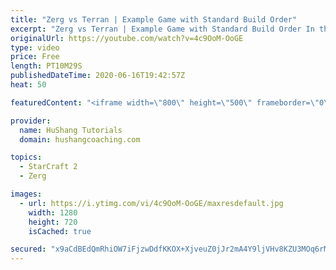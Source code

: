 ```yaml
---
title: "Zerg vs Terran | Example Game with Standard Build Order"
excerpt: "Zerg vs Terran | Example Game with Standard Build Order In this guide we learn how to defend early Terran attacks.  Coaching -------------------------------------------------------------------------- Interested in Starcraft lessons? Check out my website! I would love to help you improve and reach your"
originalUrl: https://youtube.com/watch?v=4c9OoM-OoGE
type: video
price: Free
length: PT10M29S
publishedDateTime: 2020-06-16T19:42:57Z
heat: 50

featuredContent: "<iframe width=\"800\" height=\"500\" frameborder=\"0\" src=\"https://www.youtube.com/embed/4c9OoM-OoGE\" allow=\"accelerometer; autoplay; encrypted-media; gyroscope; picture-in-picture\" allowfullscreen></iframe>"

provider:
  name: HuShang Tutorials
  domain: hushangcoaching.com

topics:
  - StarCraft 2
  - Zerg

images:
  - url: https://i.ytimg.com/vi/4c9OoM-OoGE/maxresdefault.jpg
    width: 1280
    height: 720
    isCached: true

secured: "x9aCdBEdQmRhiOW7iFjzwDdfKKOX+XjveuZ0jJr2mA4Y9ljVHv8KZU3MOq6rMGK+eI9u+l7Wd3YXIoTA9eStQ7vEkOPq37HjYVNd6YS61zzqh/9jc+VPBmMZKiojirRy3s1CVrQtHLvBtpO8eCuwA0G28ezf61BNUPG20E9EuyY8ujNs1UyqkfMJFf87DNhz0oPbE/fM1yWwwJ6vmsOZSmcjKLXTwtkwea3BsKLzqCn++k0k4Ocg+446ahgw2kzlYUVJCa3057QXqbJHrYSrVWzGfeCP/8oKOfSSnZHEG2hh620TgfF5Ab8aQBKjExSGRNpixHSQTZ0JHf3hWVmzJpgH/cDOI3WoBwDbDrrnXjiEA3eimyE1gmPvNJFkJgaySp5/YA+6DCKlcpJaqbnBrqUR+HmX0hMw4VP/5Z+Sb/I=;3R5p580zA/BKXiAcj8UDew=="
---
```


